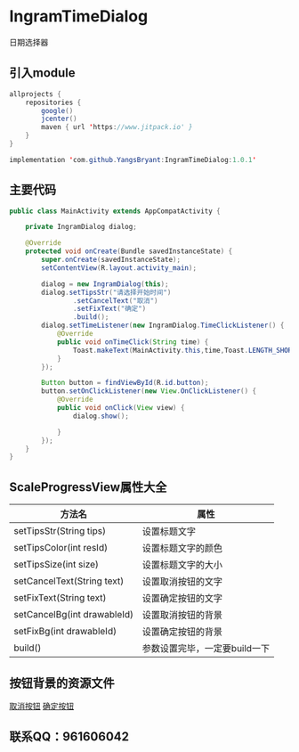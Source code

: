 # IngramTimeDialog
日期选择器

## 引入module
```java
allprojects {
    repositories {
        google()
        jcenter()
        maven { url 'https://www.jitpack.io' }
    }
}
```

```java
implementation 'com.github.YangsBryant:IngramTimeDialog:1.0.1'
```

## 主要代码
```java
public class MainActivity extends AppCompatActivity {

    private IngramDialog dialog;

    @Override
    protected void onCreate(Bundle savedInstanceState) {
        super.onCreate(savedInstanceState);
        setContentView(R.layout.activity_main);

        dialog = new IngramDialog(this);
        dialog.setTipsStr("请选择开始时间")
                .setCancelText("取消")
                .setFixText("确定")
                .build();
        dialog.setTimeListener(new IngramDialog.TimeClickListener() {
            @Override
            public void onTimeClick(String time) {
                Toast.makeText(MainActivity.this,time,Toast.LENGTH_SHORT).show();
            }
        });

        Button button = findViewById(R.id.button);
        button.setOnClickListener(new View.OnClickListener() {
            @Override
            public void onClick(View view) {
                dialog.show();

            }
        });
    }
}
```
## ScaleProgressView属性大全
方法名 | 属性
--------- | -------------
setTipsStr(String tips) | 设置标题文字
setTipsColor(int resId) | 设置标题文字的颜色
setTipsSize(int size) | 设置标题文字的大小
setCancelText(String text) | 设置取消按钮的文字
setFixText(String text) | 设置确定按钮的文字
setCancelBg(int drawableId) | 设置取消按钮的背景
setFixBg(int drawableId) | 设置确定按钮的背景
build() | 参数设置完毕，一定要build一下

## 按钮背景的资源文件
[取消按钮](https://github.com/YangsBryant/IngramTimeDialog/blob/master/ingramselectdialoglibrary/src/main/res/drawable/dialog_bt01.xml)
[确定按钮](https://github.com/YangsBryant/IngramTimeDialog/blob/master/ingramselectdialoglibrary/src/main/res/drawable/dialog_bt02.xml)

## 联系QQ：961606042
